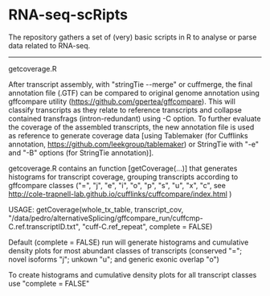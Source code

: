 # RNA-seq-scRipts
The repository gathers a set of (very) basic scripts in R to analyse or parse data related to RNA-seq. 

--------------
getcoverage.R

After transcript assembly, with "stringTie --merge" or cuffmerge, the final annotation file (.GTF) can be compared to original genome annotation using gffcompare utility (https://github.com/gpertea/gffcompare). This will classify transcripts as they relate to reference transcripts and collapse contained transfrags (intron-redundant) using -C option. To further evaluate the coverage of the assembled transcripts, the new annotation file is used as reference to generate coverage data [using Tablemaker (for Cufflinks annotation, https://github.com/leekgroup/tablemaker) or StringTie with "-e" and "-B" options (for StringTie annotation)]. 

getcoverage.R contains an function [getCoverage(...)] that generates histograms for transcript coverage, grouping transcripts according to gffcompare classes ("=", "j", "e", "i", "o", "p", "s", "u", "x", "c", see http://cole-trapnell-lab.github.io/cufflinks/cuffcompare/index.html )

USAGE:
getCoverage(whole_tx_table, transcript_cov,
                 "/data/pedro/alternativeSplicing/gffcompare_run/cuffcmp-C.ref.transcriptID.txt",
                 "cuff-C.ref_repeat", complete = FALSE)

Default (complete = FALSE) run will generate histograms and cumulative density plots for most abundant classes of transcripts (conserved "="; novel isoforms "j"; unkown "u"; and generic exonic overlap "o")

To create histograms and cumulative density plots for all  transcript classes use "complete = FALSE"
